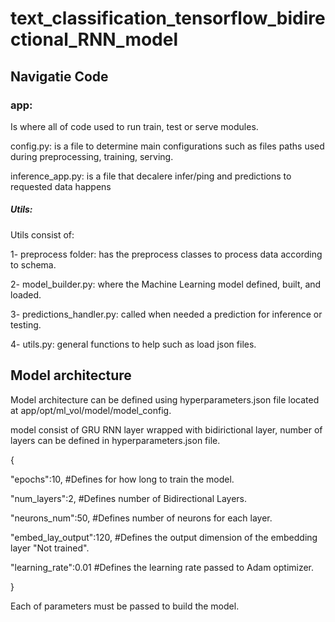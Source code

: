 # text_classification_tensorflow_bidirectional_RNN_model

## Navigatie Code

### app:

Is where all of code used to run train, test or serve modules.

config.py: is a file to determine main configurations such as files paths used during preprocessing, training, serving.

inference_app.py: is a file that decalere infer/ping and predictions to requested data happens

##### Utils:

Utils consist of:

1- preprocess folder: has the preprocess classes to process data according to schema.

2- model_builder.py: where the Machine Learning model defined, built, and loaded.

3- predictions_handler.py: called when needed a prediction for inference or testing.

4- utils.py: general functions to help such as load json files.

## Model architecture

Model architecture can be defined using hyperparameters.json file located at app/opt/ml_vol/model/model_config.

model consist of GRU RNN layer wrapped with bidirictional layer, number of layers can be defined in hyperparameters.json file.

{

"epochs":10, #Defines for how long to train the model.

"num_layers":2, #Defines number of Bidirectional Layers.

"neurons_num":50, #Defines number of neurons for each layer.

"embed_lay_output":120, #Defines the output dimension of the embedding layer "Not trained".

"learning_rate":0.01 #Defines the learning rate passed to Adam optimizer.

}

Each of parameters must be passed to build the model.
